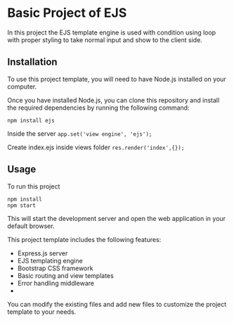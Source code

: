 # Basic Project of EJS
In this project the EJS template engine is used with condition using loop with proper styling to take normal input and show to the client side. 

## Installation

To use this project template, you will need to have Node.js installed on your computer.

Once you have installed Node.js, you can clone this repository and install the required dependencies by running the following command:

    npm install ejs

Inside the server
`app.set('view engine', 'ejs');`

Create index.ejs inside views folder
`res.render('index',{});`

## Usage

To run this project
 
    npm install
    npm start

This will start the development server and open the web application in your default browser.

This project template includes the following features:

- Express.js server
- EJS templating engine
- Bootstrap CSS framework
- Basic routing and view templates
- Error handling middleware
- 
You can modify the existing files and add new files to customize the project template to your needs.
